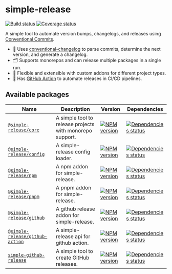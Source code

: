 # simple-release

[![Build status][build]][build-url]
[![Coverage status][coverage]][coverage-url]

[build]: https://img.shields.io/github/actions/workflow/status/TrigenSoftware/simple-release-tools/tests.yml?branch=main
[build-url]: https://github.com/TrigenSoftware/simple-release-tools/actions

[coverage]: https://coveralls.io/repos/github/TrigenSoftware/simple-release/badge.svg?branch=main
[coverage-url]: https://coveralls.io/github/TrigenSoftware/simple-release?branch=main

A simple tool to automate version bumps, changelogs, and releases using [Conventional Commits](https://conventionalcommits.org).

- 📄 Uses [conventional-changelog](https://github.com/conventional-changelog/conventional-changelog) to parse commits, determine the next version, and generate a changelog.
- 🗂️ Supports monorepos and can release multiple packages in a single run.
- 🧩 Flexible and extensible with custom addons for different project types.
- 🚀 Has [GitHub Action](https://github.com/TrigenSoftware/simple-release-action) to automate releases in CI/CD pipelines.

## Available packages

| Name | Description | Version | Dependencies |
|------|-------------|---------|--------------|
| [`@simple-release/core`](packages/core#readme) | A simple tool to release projects with monorepo support. | [![NPM version][core-npm]][core-npm-url] | [![Dependencies status][core-deps]][core-deps-url] |
| [`@simple-release/config`](packages/config#readme) | A simple-release config loader. | [![NPM version][config-npm]][config-npm-url] | [![Dependencies status][config-deps]][config-deps-url] |
| [`@simple-release/npm`](packages/npm#readme) | A npm addon for simple-release. | [![NPM version][npm-npm]][npm-npm-url] | [![Dependencies status][npm-deps]][npm-deps-url] |
| [`@simple-release/pnpm`](packages/pnpm#readme) | A pnpm addon for simple-release. | [![NPM version][pnpm-npm]][pnpm-npm-url] | [![Dependencies status][pnpm-deps]][pnpm-deps-url] |
| [`@simple-release/github`](packages/github#readme) | A github release addon for simple-release. | [![NPM version][github-npm]][github-npm-url] | [![Dependencies status][github-deps]][github-deps-url] |
| [`@simple-release/github-action`](packages/github-action#readme) | A simple-release api for github action. | [![NPM version][github-action-npm]][github-action-npm-url] | [![Dependencies status][github-action-deps]][github-action-deps-url] |
| [`simple-github-release`](packages/simple-github-release#readme) | A simple tool to create GitHub releases. | [![NPM version][simple-github-release-npm]][simple-github-release-npm-url] | [![Dependencies status][simple-github-release-deps]][simple-github-release-deps-url] |

<!-- core -->

[core-npm]: https://img.shields.io/npm/v/@simple-release/core.svg
[core-npm-url]: https://www.npmjs.com/package/@simple-release/core

[core-deps]: https://img.shields.io/librariesio/release/npm/@simple-release/core
[core-deps-url]: https://libraries.io/npm/@simple-release%2Fcore/tree

<!-- config -->

[config-npm]: https://img.shields.io/npm/v/@simple-release/config.svg
[config-npm-url]: https://www.npmjs.com/package/@simple-release/config

[config-deps]: https://img.shields.io/librariesio/release/npm/@simple-release/config
[config-deps-url]: https://libraries.io/npm/@simple-release%2Fconfig/tree

<!-- npm -->

[npm-npm]: https://img.shields.io/npm/v/@simple-release/npm.svg
[npm-npm-url]: https://www.npmjs.com/package/@simple-release/npm

[npm-deps]: https://img.shields.io/librariesio/release/npm/@simple-release/npm
[npm-deps-url]: https://libraries.io/npm/@simple-release%2Fnpm/tree

<!-- pnpm -->

[pnpm-npm]: https://img.shields.io/npm/v/@simple-release/pnpm.svg
[pnpm-npm-url]: https://www.npmjs.com/package/@simple-release/pnpm

[pnpm-deps]: https://img.shields.io/librariesio/release/npm/@simple-release/pnpm
[pnpm-deps-url]: https://libraries.io/npm/@simple-release%2Fpnpm/tree

<!-- github -->

[github-npm]: https://img.shields.io/npm/v/@simple-release/github.svg
[github-npm-url]: https://www.npmjs.com/package/@simple-release/github

[github-deps]: https://img.shields.io/librariesio/release/npm/@simple-release/github
[github-deps-url]: https://libraries.io/npm/@simple-release%2Fgithub/tree

<!-- github-action -->

[github-action-npm]: https://img.shields.io/npm/v/@simple-release/github-action.svg
[github-action-npm-url]: https://www.npmjs.com/package/@simple-release/github-action

[github-action-deps]: https://img.shields.io/librariesio/release/npm/@simple-release/github-action
[github-action-deps-url]: https://libraries.io/npm/@simple-release%2Fgithub-action/tree

<!-- simple-github-release -->

[simple-github-release-npm]: https://img.shields.io/npm/v/simple-github-release.svg
[simple-github-release-npm-url]: https://www.npmjs.com/package/simple-github-release

[simple-github-release-deps]: https://img.shields.io/librariesio/release/npm/simple-github-release
[simple-github-release-deps-url]: https://libraries.io/npm/simple-github-release/tree
